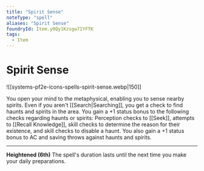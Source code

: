 ```yaml
---
title: "Spirit Sense"
noteType: "spell"
aliases: "Spirit Sense"
foundryId: Item.y0Qy1Kzsgw7IYFTK
tags:
  - Item
---
```


# Spirit Sense
![[systems-pf2e-icons-spells-spirit-sense.webp|150]]

You open your mind to the metaphysical, enabling you to sense nearby spirits. Even if you aren't [[Search|Searching]], you get a check to find haunts and spirits in the area. You gain a +1 status bonus to the following checks regarding haunts or spirits: Perception checks to [[Seek]], attempts to [[Recall Knowledge]], skill checks to determine the reason for their existence, and skill checks to disable a haunt. You also gain a +1 status bonus to AC and saving throws against haunts and spirits.

* * *

**Heightened (6th)** The spell's duration lasts until the next time you make your daily preparations.

